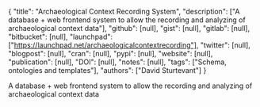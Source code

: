 {
  "title": "Archaeological Context Recording System",
  "description": ["A database + web frontend system to allow the recording and analyzing of archaeological context data"],
  "github": [null],
  "gist": [null],
  "gitlab": [null],
  "bitbucket": [null],
  "launchpad": ["https://launchpad.net/archaeologicalcontextrecording"],
  "twitter": [null],
  "blogpost": [null],
  "cran": [null],
  "pypi": [null],
  "website": [null],
  "publication": [null],
  "DOI": [null],
  "notes": [null],
  "tags": ["Schema, ontologies and templates"],
  "authors": ["David Sturtevant"]
}

<!-- Generated by csv2md.R – do not edit by hand -->

A database + web frontend system to allow the recording and analyzing of archaeological context data